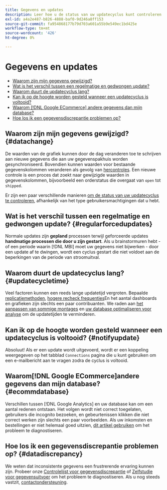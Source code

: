 ```yaml
---
title: Gegevens en updates
description: Leer hoe u de status van uw updatecyclus kunt controleren.
exl-id: a4a2e487-b826-4888-baf0-9d246a8ff153
source-git-commit: fa954868177b79d703a601a55b9e549ec1bd425e
workflow-type: tm+mt
source-wordcount: '426'
ht-degree: 0%

---
```


# Gegevens en updates

* [Waarom zijn mijn gegevens gewijzigd?](#datachange)
* [Wat is het verschil tussen een regelmatige en gedwongen update?](#regularforcedupdates)
* [Waarom duurt de updatecyclus lang?](#updatecycletime)
* [Kan ik op de hoogte worden gesteld wanneer een updatecyclus is voltooid?](#notifyupdate)
* [Waarom [!DNL Google ECommerce] andere gegevens dan mijn database?](#ecommdatabase)
* [Hoe los ik een gegevensdiscrepantie problemen op?](#datadiscrepancy)

## Waarom zijn mijn gegevens gewijzigd? {#datachange}

De waarden van de grafiek kunnen door de dag veranderen toe te schrijven aan nieuwe gegevens die aan uw gegevenspakhuis worden gesynchroniseerd. Bovendien kunnen waarden voor bestaande gegevenskolommen veranderen als gevolg van [hercontroles](../data-warehouse-mgr/cfg-data-rechecks.md). Een nieuwe controle is een proces dat zoekt naar gewijzigde waarden in gegevenskolommen, bijvoorbeeld een orderstatus die overgaat van `open` tot `shipped`.

Er zijn een paar verschillende manieren [om de status van uw updatecyclus te controleren](../../best-practices/check-update-cycle.md), afhankelijk van het type gebruikersmachtigingen dat u hebt.

## Wat is het verschil tussen een regelmatige en gedwongen update? {#regularforcedupdates}

Normale updates zijn **gepland** processen terwijl geforceerde updates **handmatige processen die door u zijn gestart**. Als u brainstormuren hebt - of een periode waarin [!DNL MBI] moet uw gegevens niet bijwerken - door een update af te dwingen, wordt een cyclus gestart die niet voldoet aan de beperkingen van de periode van stroomuitval.

## Waarom duurt de updatecyclus lang? {#updatecycletime}

Veel factoren kunnen een reeds lange updatetijd vergroten. Bepaalde [replicatiemethoden](../data-warehouse-mgr/cfg-replication-methods.md), [hogere recheck frequenties](../data-warehouse-mgr/cfg-data-rechecks.md)En het aantal dashboards en grafieken zijn slechts een paar contribuanten. We raden aan [het aanpassen van sommige montages](../../best-practices/reduce-update-cycle-time.md) en [uw database optimaliseren voor analyse](../../best-practices/opt-db-analysis.md) om de updatetijden te verminderen.

## Kan ik op de hoogte worden gesteld wanneer een updatecyclus is voltooid? {#notifyupdate}

Absoluut! Als er een update wordt uitgevoerd, wordt er een koppeling weergegeven op het tabblad `Connections` pagina die u kunt gebruiken om een e-mailbericht aan te vragen zodra de cyclus is voltooid.

## Waarom[!DNL Google ECommerce]andere gegevens dan mijn database? {#ecommdatabase}

Verschillen tussen [!DNL Google Analytics] en uw database kan om een aantal redenen ontstaan. Het volgen wordt niet correct toegelaten, gebruikers die incognito bezoeken, en gebeurtenissen klikken die niet correct werken zijn slechts een paar voorbeelden. Als uw inkomsten en bestellingen er niet helemaal goed uitzien, [dit artikel gebruiken](https://experienceleague.adobe.com/docs/commerce-knowledge-base/kb/troubleshooting/miscellaneous/diagnosing-google-ecommerce-revenue-discrepancies.html?lang=en) om het probleem te diagnostiseren.

## Hoe los ik een gegevensdiscrepantie problemen op? {#datadiscrepancy}

We weten dat inconsistente gegevens een frustrerende ervaring kunnen zijn. Probeer onze [Controlelijst voor gegevensdiscrepantie](https://experienceleague.adobe.com/docs/commerce-knowledge-base/kb/troubleshooting/miscellaneous/diagnosing-a-data-discrepancy.html?lang=en) of [Zelfstudie voor gegevensuitvoer](https://experienceleague.adobe.com/docs/commerce-knowledge-base/kb/troubleshooting/miscellaneous/using-data-exports-to-pinpoint-discrepancies.html?lang=en) om het probleem te diagnostiseren. Als u nog steeds vastzit, [contactondersteuning](https://experienceleague.adobe.com/docs/commerce-knowledge-base/kb/troubleshooting/miscellaneous/mbi-service-policies.html?lang=en).
